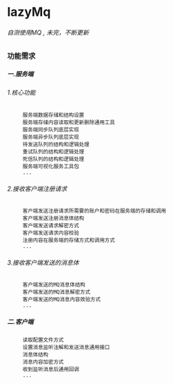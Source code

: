 # lazyMq  
###### 自测使用MQ , 未完，不断更新  
  
### 功能需求  
##### 一.服务端  
###### 1.核心功能  
		 服务端数据存储和结构设置
		 服务端存储内容读取和更新删除通用工具   
		 服务端同步队列底层实现   
		 服务端异步队列底层实现   
		 待发送队列的结构和逻辑处理    
		 重试队列的结构和逻辑处理    
		 死信队列的结构和逻辑处理  
		 服务端可视化服务工具包  
		 ...
###### 2.接收客户端注册请求  
		 客户端发送注册请求所需要的账户和密码在服务端的存储和调用    
		 客户端发送注册消息体结构    
		 客户端发送请求解密方式   
		 客户端发送请求内容校验   
		 注册内容在服务端的存储方式和调用方式   
		 ...  
###### 3.接收客户端发送的消息体  
		 客户端发送的MQ消息体结构   
		 客户端发送的MQ消息解密方式   
		 客户端发送的MQ消息内容效验方式   
		 ...  
##### 二.客户端  
		 读取配置文件方式   
		 设置消息监听注解和发送消息通用接口   
		 消息体结构   
		 消息内容加密方式   
		 收到监听消息后通用回调   
		 ...  
  
